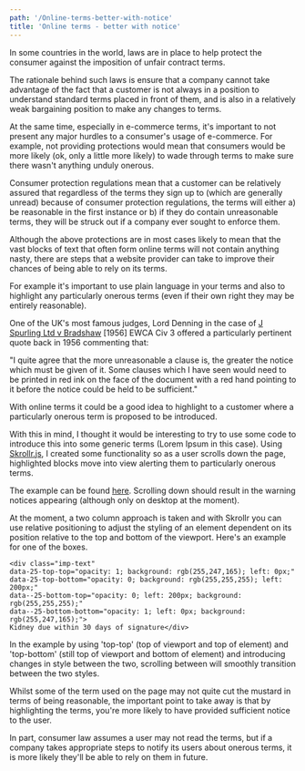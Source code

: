 ```yaml
---
path: '/Online-terms-better-with-notice'
title: 'Online terms - better with notice'
---
```


In some countries in the world, laws are in place to help protect the consumer against the imposition of unfair contract terms.

The rationale behind such laws is ensure that a company cannot take advantage of the fact that a customer is not always in a position to understand standard terms placed in front of them, and is also in a relatively weak bargaining position to make any changes to terms.

At the same time, especially in e-commerce terms, it's important to not present any major hurdles to a consumer's usage of e-commerce. For example, not providing protections would mean that consumers would be more likely (ok, only a little more likely) to wade through terms to make sure there wasn't anything unduly onerous.

Consumer protection regulations mean that a customer can be relatively assured that regardless of the terms they sign up to (which are generally unread) because of consumer protection regulations, the terms will either a) be reasonable in the first instance or b) if they do contain unreasonable terms, they will be struck out if a company ever sought to enforce them.

Although the above protections are in most cases likely to mean that the vast blocks of text that often form online terms will not contain anything nasty, there are steps that a website provider can take to improve their chances of being able to rely on its terms.

For example it's important to use plain language in your terms and also to highlight any particularly onerous terms (even if their own right they may be entirely reasonable).

One of the UK's most famous judges, Lord Denning in the case of [J Spurling Ltd v Bradshaw](http://en.wikipedia.org/wiki/J_Spurling_Ltd_v_Bradshaw) [1956] EWCA Civ 3 offered a particularly pertinent quote back in 1956 commenting that:

<div class="quote">"I quite agree that the more unreasonable a clause is, the greater the notice which must be given of it. Some clauses which I have seen would need to be printed in red ink on the face of the document with a red hand pointing to it before the notice could be held to be sufficient."</div>

With online terms it could be a good idea to highlight to a customer where a particularly onerous term is proposed to be introduced.

With this in mind, I thought it would be interesting to try to use some code to introduce this into some generic terms (Lorem Ipsum in this case). Using [Skrollr.js](https://github.com/Prinzhorn/skrollr), I created some functionality so as a user scrolls down the page, highlighted blocks move into view alerting them to particularly onerous terms.

The example can be found [here](http://legal-terms-example.grabeh.net). Scrolling down should result in the warning notices appearing (although only on desktop at the moment).

At the moment, a two column approach is taken and with Skrollr you can use relative positioning to adjust the styling of an element dependent on its position relative to the top and bottom of the viewport. Here's an example for one of the boxes.

    <div class="imp-text" 
    data-25-top-top="opacity: 1; background: rgb(255,247,165); left: 0px;" 
    data-25-top-bottom="opacity: 0; background: rgb(255,255,255); left: 200px;" 
    data--25-bottom-top="opacity: 0; left: 200px; background: rgb(255,255,255);" 
    data--25-bottom-bottom="opacity: 1; left: 0px; background: rgb(255,247,165);">
    Kidney due within 30 days of signature</div>

In the example by using 'top-top' (top of viewport and top of element) and 'top-bottom' (still top of viewport and bottom of element) and introducing changes in style between the two, scrolling between will smoothly transition between the two styles.

Whilst some of the term used on the page may not quite cut the mustard in terms of being reasonable, the important point to take away is that by highlighting the terms, you're more likely to have provided sufficient notice to the user.

In part, consumer law assumes a user may not read the terms, but if a company takes appropriate steps to notify its users about onerous terms, it is more likely they'll be able to rely on them in future.

